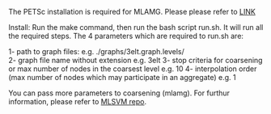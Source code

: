 The PETSc installation is required for MLAMG. Please please refer to [LINK](https://www.mcs.anl.gov/petsc/documentation/installation.html)

Install:
Run the make command, then run the bash script run.sh. It will run all the required steps.
The 4 parameters which are required to run.sh are:

1- path to graph files: e.g. ./graphs/3elt.graph.levels/     
2- graph file name without extension e.g. 3elt
3- stop criteria for coarsening or max number of nodes in the coarsest level e.g. 10
4- interpolation order (max number of nodes which may participate in an aggregate) e.g. 1

You can pass more parameters to coarsening (mlamg). For furthur information, please refer to [MLSVM repo](https://github.com/esadr/mlsvm).
